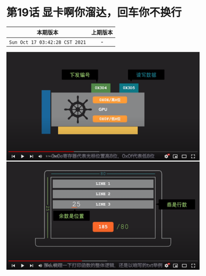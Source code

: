 # 第19话 显卡啊你溜达，回车你不换行

|本期版本|上期版本
|:---:|:---:|
`Sun Oct 17 03:42:28 CST 2021` | -


<img src="./01.png" />

<img src="./02.png" />
